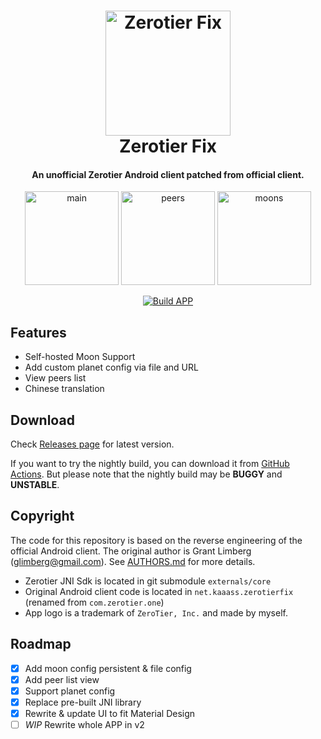 <h1 align="center">
  <img src="https://github.com/kaaass/ZerotierFix/blob/master/app/src/main/ic_launcher-playstore.png?raw=true" alt="Zerotier Fix" width="200">
  <br>Zerotier Fix<br>
</h1>

<h4 align="center">An unofficial Zerotier Android client patched from official client.</h4>

<p align="center">
  <img src="screenshots/main.png" alt="main" width="150"/>
  <img src="screenshots/peers.png" alt="peers" width="150"/>
  <img src="screenshots/moons.png" alt="moons" width="150"/>
</p>

<p align="center">
    <a href="https://github.com/kaaass/ZerotierFix/actions/workflows/build-app.yml">
        <img src="https://github.com/kaaass/ZerotierFix/actions/workflows/build-app.yml/badge.svg" alt="Build APP"/>
    </a>
</p>

## Features

- Self-hosted Moon Support
- Add custom planet config via file and URL
- View peers list
- Chinese translation

## Download

Check [Releases page](https://github.com/kaaass/ZerotierFix/releases) for latest version.

If you want to try the nightly build, you can download it from [GitHub Actions](https://github.com/kaaass/ZerotierFix/actions/workflows/build-app.yml?query=branch%3Amaster).
But please note that the nightly build may be **BUGGY** and **UNSTABLE**.

## Copyright

The code for this repository is based on the reverse engineering of the official Android client. The
original author is Grant Limberg (glimberg@gmail.com). See [AUTHORS.md](https://github.com/zerotier/ZeroTierOne/blob/master/AUTHORS.md#primary-authors) for more details.

- Zerotier JNI Sdk is located in git submodule `externals/core`
- Original Android client code is located in `net.kaaass.zerotierfix` (renamed from `com.zerotier.one`)
- App logo is a trademark of `ZeroTier, Inc.` and made by myself. 


## Roadmap

- [X] Add moon config persistent & file config
- [x] Add peer list view
- [x] Support planet config
- [x] Replace pre-built JNI library
- [x] Rewrite & update UI to fit Material Design
- [ ] *WIP* Rewrite whole APP in v2
